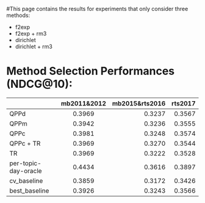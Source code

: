#This page contains the results for experiments that only consider three methods: 
  - f2exp
  - f2exp + rm3
  - dirichlet
  - dirichlet + rm3

# Method Selection Performances (NDCG@10):
|                      |  mb2011&2012                | mb2015&rts2016              | rts2017 |
| -------------------- |:---------------------------:| ---------------------------:| -------:|
| QPPd                 | 0.3969                      | 0.3237                      | 0.3567  |
| QPPm                 | 0.3942                      | 0.3236                      | 0.3555  |
| QPPc                 | 0.3981                      | 0.3248                      | 0.3574  |
| QPPc + TR            | 0.3969                      | 0.3270                      | 0.3544  |
| TR                   | 0.3969                      | 0.3222                      | 0.3528  |
| per-topic-day-oracle | 0.4434                      | 0.3616                      | 0.3897  |
| cv_baseline          | 0.3859                      | 0.3172                      | 0.3426  |
| best_baseline        | 0.3926                      | 0.3243                      | 0.3566  |

